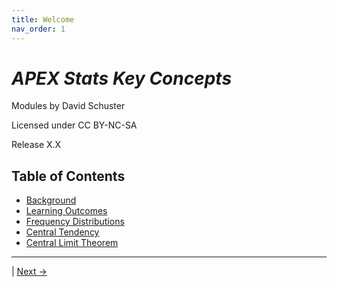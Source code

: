 ```yaml
---
title: Welcome
nav_order: 1
---
```


# *APEX Stats Key Concepts* 

Modules by David Schuster

Licensed under CC BY-NC-SA

Release X.X

## Table of Contents
- [Background](background.md)
- [Learning Outcomes](learn_outcome.md)
- [Frequency Distributions](freq_dist.md)
- [Central Tendency](central_tendency.md)
- [Central Limit Theorem](clt.md)
  
---

 | [Next →](background.md)
